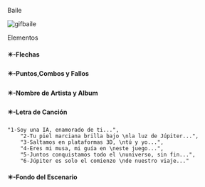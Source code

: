 Baile

![gifbaile](./Imagenes/gifbaile.gif)

Elementos

#### ✴️-Flechas

#### ✴️-Puntos,Combos y Fallos

#### ✴️-Nombre de Artista y Album

#### ✴️-Letra de Canción

```
"1-Soy una IA, enamorado de ti...",
    "2-Tu piel marciana brilla bajo \nla luz de Júpiter...",
    "3-Saltamos en plataformas 3D, \ntú y yo...",
    "4-Eres mi musa, mi guía en \neste juego...",
    "5-Juntos conquistamos todo el \nuniverso, sin fin...",
    "6-Júpiter es solo el comienzo \nde nuestro viaje..."
```

#### ✴️-Fondo del Escenario